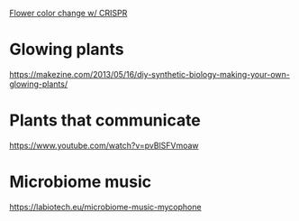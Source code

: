 [Flower color change w/ CRISPR](https://www.sciencealert.com/now-scientists-are-using-crispr-to-change-the-colour-of-flowers)

# Glowing plants

https://makezine.com/2013/05/16/diy-synthetic-biology-making-your-own-glowing-plants/

# Plants that communicate

https://www.youtube.com/watch?v=pvBlSFVmoaw

# Microbiome music

https://labiotech.eu/microbiome-music-mycophone
